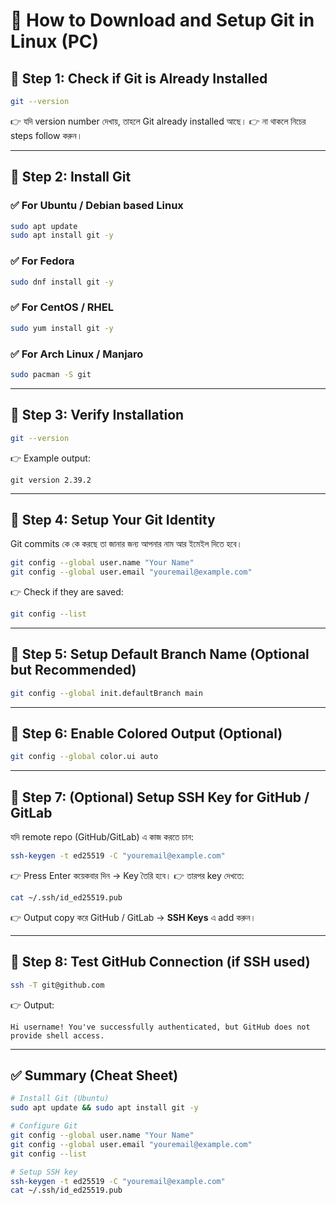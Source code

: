 
# 📌 How to Download and Setup Git in Linux (PC)

## 🔹 Step 1: Check if Git is Already Installed

```bash
git --version
```

👉 যদি version number দেখায়, তাহলে Git already installed আছে।
👉 না থাকলে নিচের steps follow করুন।

---

## 🔹 Step 2: Install Git

### ✅ For Ubuntu / Debian based Linux

```bash
sudo apt update
sudo apt install git -y
```

### ✅ For Fedora

```bash
sudo dnf install git -y
```

### ✅ For CentOS / RHEL

```bash
sudo yum install git -y
```

### ✅ For Arch Linux / Manjaro

```bash
sudo pacman -S git
```

---

## 🔹 Step 3: Verify Installation

```bash
git --version
```

👉 Example output:

```
git version 2.39.2
```

---

## 🔹 Step 4: Setup Your Git Identity

Git commits কে কে করছে তা জানার জন্য আপনার নাম আর ইমেইল দিতে হবে।

```bash
git config --global user.name "Your Name"
git config --global user.email "youremail@example.com"
```

👉 Check if they are saved:

```bash
git config --list
```

---

## 🔹 Step 5: Setup Default Branch Name (Optional but Recommended)

```bash
git config --global init.defaultBranch main
```

---

## 🔹 Step 6: Enable Colored Output (Optional)

```bash
git config --global color.ui auto
```

---

## 🔹 Step 7: (Optional) Setup SSH Key for GitHub / GitLab

যদি remote repo (GitHub/GitLab) এ কাজ করতে চান:

```bash
ssh-keygen -t ed25519 -C "youremail@example.com"
```

👉 Press Enter কয়েকবার দিন → Key তৈরি হবে।
👉 তারপর key দেখতে:

```bash
cat ~/.ssh/id_ed25519.pub
```

👉 Output copy করে GitHub / GitLab → **SSH Keys** এ add করুন।

---

## 🔹 Step 8: Test GitHub Connection (if SSH used)

```bash
ssh -T git@github.com
```

👉 Output:

```
Hi username! You've successfully authenticated, but GitHub does not provide shell access.
```

---

## ✅ Summary (Cheat Sheet)

```bash
# Install Git (Ubuntu)
sudo apt update && sudo apt install git -y  

# Configure Git
git config --global user.name "Your Name"
git config --global user.email "youremail@example.com"
git config --list  

# Setup SSH key
ssh-keygen -t ed25519 -C "youremail@example.com"
cat ~/.ssh/id_ed25519.pub
```
